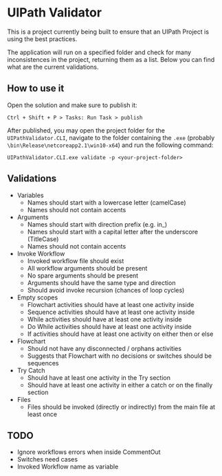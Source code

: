 # UIPath Validator

This is a project currently being built to ensure that an UIPath Project is using the best practices.

The application will run on a specified folder and check for many inconsistences in the project, returning them as a list. Below you can find what are the current validations.

## How to use it

Open the solution and make sure to publish it:

`Ctrl + Shift + P > Tasks: Run Task > publish`

After published, you may open the project folder for the `UIPathValidator.CLI`, navigate to the folder containing the `.exe` (probably `\bin\Release\netcoreapp2.1\win10-x64`) and run the following command:

`UIPathValidator.CLI.exe validate -p <your-project-folder>`

## Validations

- Variables
  - Names should start with a lowercase letter (camelCase)
  - Names should not contain accents
- Arguments
  - Names should start with direction prefix (e.g. in_)
  - Names should start with a capital letter after the underscore (TitleCase)
  - Names should not contain accents
- Invoke Workflow
  - Invoked workflow file should exist
  - All workflow arguments should be present
  - No spare arguments should be present
  - Arguments should have the same type and direction
  - Should avoid invoke recursion (chances of loop cycles)
- Empty scopes
  - Flowchart activities should have at least one activity inside
  - Sequence activities should have at least one activity inside
  - While activities should have at least one activity inside
  - Do While activities should have at least one activity inside
  - If activities should have at least one activity on either then or else
- Flowchart
  - Should not have any disconnected / orphans activities
  - Suggests that Flowchart with no decisions or switches should be sequences
- Try Catch
  - Should have at least one activity in the Try section
  - Should have at least one activity in either a catch or on the finally section
- Files
  - Files should be invoked (directly or indirectly) from the main file at least once

## TODO

- Ignore workflows errors when inside CommentOut
- Switches need cases
- Invoked Workflow name as variable
